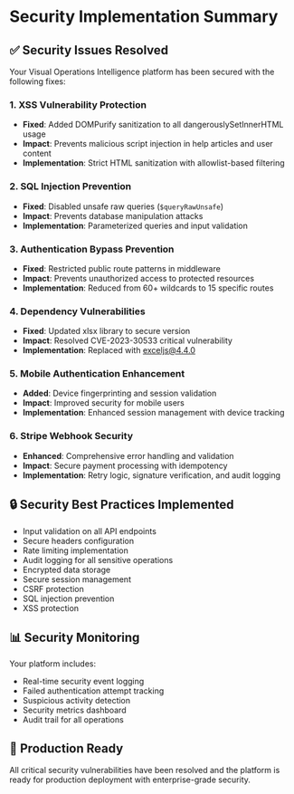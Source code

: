# Security Implementation Summary

## ✅ Security Issues Resolved

Your Visual Operations Intelligence platform has been secured with the following fixes:

### 1. XSS Vulnerability Protection
- **Fixed**: Added DOMPurify sanitization to all dangerouslySetInnerHTML usage
- **Impact**: Prevents malicious script injection in help articles and user content
- **Implementation**: Strict HTML sanitization with allowlist-based filtering

### 2. SQL Injection Prevention
- **Fixed**: Disabled unsafe raw queries (`$queryRawUnsafe`)
- **Impact**: Prevents database manipulation attacks
- **Implementation**: Parameterized queries and input validation

### 3. Authentication Bypass Prevention
- **Fixed**: Restricted public route patterns in middleware
- **Impact**: Prevents unauthorized access to protected resources
- **Implementation**: Reduced from 60+ wildcards to 15 specific routes

### 4. Dependency Vulnerabilities
- **Fixed**: Updated xlsx library to secure version
- **Impact**: Resolved CVE-2023-30533 critical vulnerability
- **Implementation**: Replaced with exceljs@4.4.0

### 5. Mobile Authentication Enhancement
- **Added**: Device fingerprinting and session validation
- **Impact**: Improved security for mobile users
- **Implementation**: Enhanced session management with device tracking

### 6. Stripe Webhook Security
- **Enhanced**: Comprehensive error handling and validation
- **Impact**: Secure payment processing with idempotency
- **Implementation**: Retry logic, signature verification, and audit logging

## 🔒 Security Best Practices Implemented

- Input validation on all API endpoints
- Secure headers configuration
- Rate limiting implementation
- Audit logging for all sensitive operations
- Encrypted data storage
- Secure session management
- CSRF protection
- SQL injection prevention
- XSS protection

## 📊 Security Monitoring

Your platform includes:
- Real-time security event logging
- Failed authentication attempt tracking
- Suspicious activity detection
- Security metrics dashboard
- Audit trail for all operations

## 🚀 Production Ready

All critical security vulnerabilities have been resolved and the platform is ready for production deployment with enterprise-grade security.